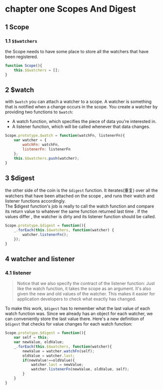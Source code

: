 # chapter one Scopes And Digest
## 1 Scope
### 1.1 `$$watchers`
the Scope needs to have some place to store all the watchers that have been registered.

```javascript
function Scope(){
    this.$$watchers = [];
}
```
## 2 $watch
with `$watch` you can attach a watcher to a scope. A watcher is something that is notified when a change occurs in the scope. You create a watcher by providing two functions to `$watch`:

+ A watch function, which specifies the piece of data you're interested in.
+ A listener function, which will be called whenever that data changes.

```javascript 
Scope.prototype.$watch = function(watchFn, listenerFn){
    var watcher = {
        watchFn: watchFn,
        listenerFn: listenerFn
    };
    this.$$watchers.push(watcher);
}
```

## 3 $digest
the other side of the coin is the `$digest` function. It iterates(重复) over all the watchers that have been attached on the scope , and runs their watch and listener functions accordingly.  
The $digest function's job is really to call the watch function and compare its return value to whatever the same function returned last time . If the values differ , the watcher is dirty and its listener function should be called.

```javascript
Scope.prototype.$digest = function(){
    _.forEach(this.$$watchers, function(watcher) {
        watcher.listenerFn();
    });
}
```

## 4 watcher and listener
### 4.1 listener
> Notice that we also specify the contract of the listener function: Just like the watch function, it takes the scope as an argument. It's also given the new and old values of the watcher. This makes it easier  for application developers to check what exactly has changed.

To make this work, `$digest` has to remember what the last value of each watch function was. Since we already has an object for each watcher, we can conveniently store the last value there. Here's a new definition of `$digest` that checks for value changes for each watch function:

```javascript
Scope.prototype.$digest = function(){
    var self = this;
    var newValue, oldValue;
    _.forEach(this.$$watchers, function(watcher){
        newValue = watcher.watchFn(self);
        oldValue = watcher.last;
        if(newValue!==oldValue){
            watcher.last = newValue;
            watcher.listenerFn(newValue, oldValue, self);
        }
    }
}
```





